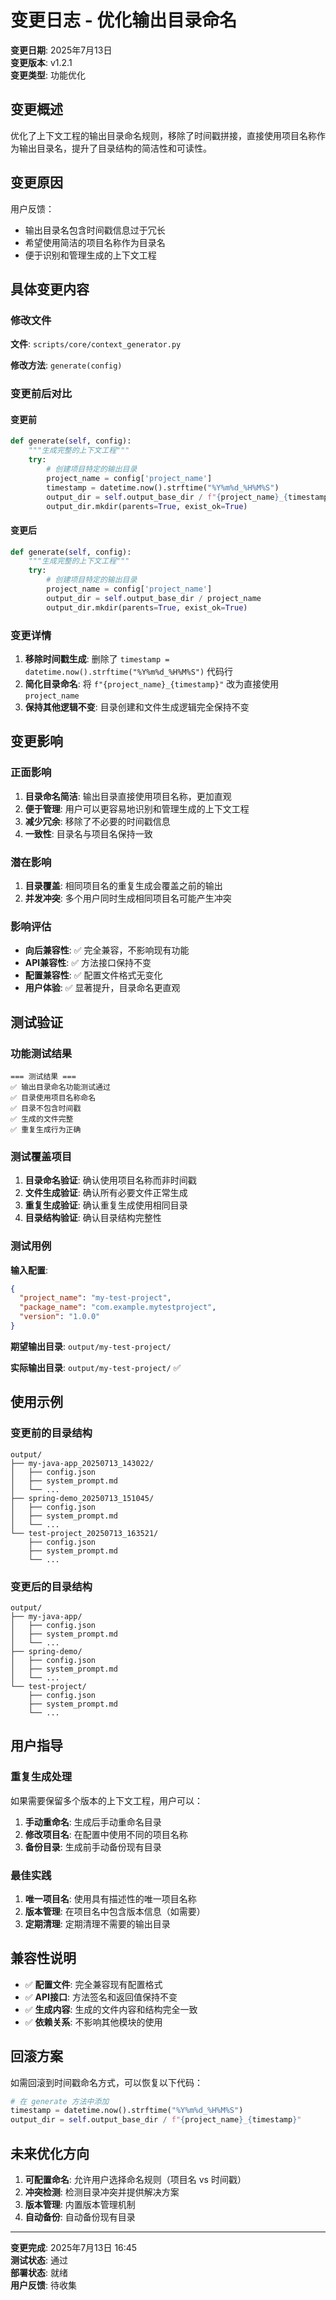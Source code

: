 # 变更日志 - 优化输出目录命名

**变更日期**: 2025年7月13日  
**变更版本**: v1.2.1  
**变更类型**: 功能优化  

## 变更概述

优化了上下文工程的输出目录命名规则，移除了时间戳拼接，直接使用项目名称作为输出目录名，提升了目录结构的简洁性和可读性。

## 变更原因

用户反馈：
- 输出目录名包含时间戳信息过于冗长
- 希望使用简洁的项目名称作为目录名
- 便于识别和管理生成的上下文工程

## 具体变更内容

### 修改文件

**文件**: `scripts/core/context_generator.py`

**修改方法**: `generate(config)`

### 变更前后对比

#### 变更前
```python
def generate(self, config):
    """生成完整的上下文工程"""
    try:
        # 创建项目特定的输出目录
        project_name = config['project_name']
        timestamp = datetime.now().strftime("%Y%m%d_%H%M%S")
        output_dir = self.output_base_dir / f"{project_name}_{timestamp}"
        output_dir.mkdir(parents=True, exist_ok=True)
```

#### 变更后
```python
def generate(self, config):
    """生成完整的上下文工程"""
    try:
        # 创建项目特定的输出目录
        project_name = config['project_name']
        output_dir = self.output_base_dir / project_name
        output_dir.mkdir(parents=True, exist_ok=True)
```

### 变更详情

1. **移除时间戳生成**: 删除了 `timestamp = datetime.now().strftime("%Y%m%d_%H%M%S")` 代码行
2. **简化目录命名**: 将 `f"{project_name}_{timestamp}"` 改为直接使用 `project_name`
3. **保持其他逻辑不变**: 目录创建和文件生成逻辑完全保持不变

## 变更影响

### 正面影响

1. **目录命名简洁**: 输出目录直接使用项目名称，更加直观
2. **便于管理**: 用户可以更容易地识别和管理生成的上下文工程
3. **减少冗余**: 移除了不必要的时间戳信息
4. **一致性**: 目录名与项目名保持一致

### 潜在影响

1. **目录覆盖**: 相同项目名的重复生成会覆盖之前的输出
2. **并发冲突**: 多个用户同时生成相同项目名可能产生冲突

### 影响评估

- **向后兼容性**: ✅ 完全兼容，不影响现有功能
- **API兼容性**: ✅ 方法接口保持不变
- **配置兼容性**: ✅ 配置文件格式无变化
- **用户体验**: ✅ 显著提升，目录命名更直观

## 测试验证

### 功能测试结果

```
=== 测试结果 ===
✅ 输出目录命名功能测试通过
✅ 目录使用项目名称命名
✅ 目录不包含时间戳
✅ 生成的文件完整
✅ 重复生成行为正确
```

### 测试覆盖项目

1. **目录命名验证**: 确认使用项目名称而非时间戳
2. **文件生成验证**: 确认所有必要文件正常生成
3. **重复生成验证**: 确认重复生成使用相同目录
4. **目录结构验证**: 确认目录结构完整性

### 测试用例

**输入配置**:
```json
{
  "project_name": "my-test-project",
  "package_name": "com.example.mytestproject",
  "version": "1.0.0"
}
```

**期望输出目录**: `output/my-test-project/`

**实际输出目录**: `output/my-test-project/` ✅

## 使用示例

### 变更前的目录结构
```
output/
├── my-java-app_20250713_143022/
│   ├── config.json
│   ├── system_prompt.md
│   └── ...
├── spring-demo_20250713_151045/
│   ├── config.json
│   ├── system_prompt.md
│   └── ...
└── test-project_20250713_163521/
    ├── config.json
    ├── system_prompt.md
    └── ...
```

### 变更后的目录结构
```
output/
├── my-java-app/
│   ├── config.json
│   ├── system_prompt.md
│   └── ...
├── spring-demo/
│   ├── config.json
│   ├── system_prompt.md
│   └── ...
└── test-project/
    ├── config.json
    ├── system_prompt.md
    └── ...
```

## 用户指导

### 重复生成处理

如果需要保留多个版本的上下文工程，用户可以：

1. **手动重命名**: 生成后手动重命名目录
2. **修改项目名**: 在配置中使用不同的项目名称
3. **备份目录**: 生成前手动备份现有目录

### 最佳实践

1. **唯一项目名**: 使用具有描述性的唯一项目名称
2. **版本管理**: 在项目名中包含版本信息（如需要）
3. **定期清理**: 定期清理不需要的输出目录

## 兼容性说明

- ✅ **配置文件**: 完全兼容现有配置格式
- ✅ **API接口**: 方法签名和返回值保持不变
- ✅ **生成内容**: 生成的文件内容和结构完全一致
- ✅ **依赖关系**: 不影响其他模块的使用

## 回滚方案

如需回滚到时间戳命名方式，可以恢复以下代码：

```python
# 在 generate 方法中添加
timestamp = datetime.now().strftime("%Y%m%d_%H%M%S")
output_dir = self.output_base_dir / f"{project_name}_{timestamp}"
```

## 未来优化方向

1. **可配置命名**: 允许用户选择命名规则（项目名 vs 时间戳）
2. **冲突检测**: 检测目录冲突并提供解决方案
3. **版本管理**: 内置版本管理机制
4. **自动备份**: 自动备份现有目录

---

**变更完成**: 2025年7月13日 16:45  
**测试状态**: 通过  
**部署状态**: 就绪  
**用户反馈**: 待收集